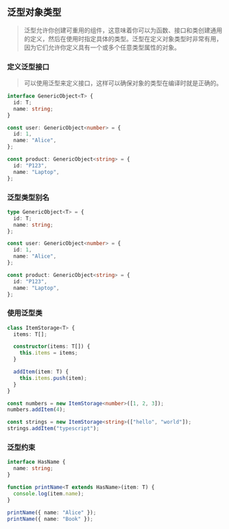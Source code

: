 ## 泛型对象类型

> 泛型允许你创建可重用的组件，这意味着你可以为函数、接口和类创建通用的定义，然后在使用时指定具体的类型。泛型在定义对象类型时非常有用，因为它们允许你定义具有一个或多个任意类型属性的对象。

### 定义泛型接口

> 可以使用泛型来定义接口，这样可以确保对象的类型在编译时就是正确的。

```ts
interface GenericObject<T> {
  id: T;
  name: string;
}

const user: GenericObject<number> = {
  id: 1,
  name: "Alice",
};

const product: GenericObject<string> = {
  id: "P123",
  name: "Laptop",
};
```

### 泛型类型别名

```ts
type GenericObject<T> = {
  id: T;
  name: string;
};

const user: GenericObject<number> = {
  id: 1,
  name: "Alice",
};

const product: GenericObject<string> = {
  id: "P123",
  name: "Laptop",
};
```

### 使用泛型类

```ts
class ItemStorage<T> {
  items: T[];

  constructor(items: T[]) {
    this.items = items;
  }

  addItem(item: T) {
    this.items.push(item);
  }
}

const numbers = new ItemStorage<number>([1, 2, 3]);
numbers.addItem(4);

const strings = new ItemStorage<string>(["hello", "world"]);
strings.addItem("typescript");
```

### 泛型约束

```ts
interface HasName {
  name: string;
}

function printName<T extends HasName>(item: T) {
  console.log(item.name);
}

printName({ name: "Alice" });
printName({ name: "Book" });
```
